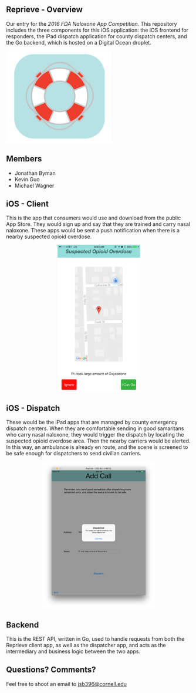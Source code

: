 ## Reprieve - Overview
Our entry for the _2016 FDA Naloxone App Competition_. This repository includes the three components for this iOS application: the iOS frontend for responders, the iPad dispatch application for county dispatch centers, and the Go backend, which is hosted on a Digital Ocean droplet.

<img src="UI/logo.png" alt="Logo" height="250px"/>

## Members
* Jonathan Byman
* Kevin Guo
* Michael Wagner

## iOS - Client
This is the app that consumers would use and download from the public App Store. They would sign up and say that they are trained and carry nasal naloxone. These apps would be sent a push notification when there is a nearby suspected opioid overdose.

<div style="text-align:center">
    <img src="UI/Client/call.PNG" alt="Call" height="400px"/>
</div>

## iOS - Dispatch
These would be the iPad apps that are managed by county emergency dispatch centers. When they are comfortable sending in good samaritans who carry nasal naloxone, they would trigger the dispatch by locating the suspected opioid overdose area. Then the nearby carriers would be alerted. In this way, an ambulance is already en route, and the scene is screened to be safe enough for dispatchers to send civilian carriers.

<div style="text-align:center">
    <img src="UI/Dispatch/dispatch_success.png" alt="Dispatch Success" height="400px"/>
</div>


## Backend
This is the REST API, written in Go, used to handle requests from both the Reprieve client app, as well as the dispatcher app, and acts as the intermediary and business logic between the two apps.

## Questions? Comments?
Feel free to shoot an email to jsb396@cornell.edu
